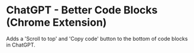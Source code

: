 # ChatGPT - Better Code Blocks (Chrome Extension)

Adds a 'Scroll to top' and 'Copy code' button to the bottom of code blocks in ChatGPT.
